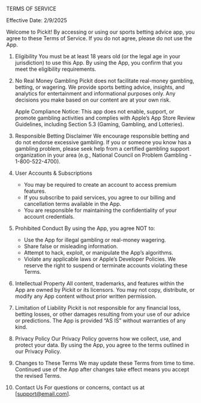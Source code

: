 TERMS OF SERVICE

Effective Date: 2/9/2025

Welcome to Pickit! By accessing or using our sports betting advice app, you agree to these Terms of Service. If you do not agree, please do not use the App.

1. Eligibility
    You must be at least 18 years old (or the legal age in your jurisdiction) to use this App. By using the App, you confirm that you meet the eligibility requirements.

2. No Real Money Gambling
    Pickit does not facilitate real-money gambling, betting, or wagering. We provide sports betting advice, insights, and analytics for entertainment and informational purposes only. Any decisions you make based on our content are at your own risk.

    Apple Compliance Notice: This app does not enable, support, or promote gambling activities and complies with Apple’s App Store Review Guidelines, including Section 5.3 (Gaming, Gambling, and Lotteries).

3. Responsible Betting Disclaimer
    We encourage responsible betting and do not endorse excessive gambling. If you or someone you know has a gambling problem, please seek help from a certified gambling support organization in your area (e.g., National Council on Problem Gambling - 1-800-522-4700).

4. User Accounts & Subscriptions
    - You may be required to create an account to access premium features.
    - If you subscribe to paid services, you agree to our billing and cancellation terms available in the App.
    - You are responsible for maintaining the confidentiality of your account credentials.

5. Prohibited Conduct
By using the App, you agree NOT to:
    - Use the App for illegal gambling or real-money wagering.
    - Share false or misleading information.
    - Attempt to hack, exploit, or manipulate the App’s algorithms.
    - Violate any applicable laws or Apple’s Developer Policies.
We reserve the right to suspend or terminate accounts violating these Terms.

6. Intellectual Property
    All content, trademarks, and features within the App are owned by Pickit or its licensors. You may not copy, distribute, or modify any App content without prior written permission.

7. Limitation of Liability
    Pickit is not responsible for any financial loss, betting losses, or other damages resulting from your use of our advice or predictions. The App is provided “AS IS” without warranties of any kind.

8. Privacy Policy
    Our Privacy Policy governs how we collect, use, and protect your data. By using the App, you agree to the terms outlined in our Privacy Policy.

9. Changes to These Terms
    We may update these Terms from time to time. Continued use of the App after changes take effect means you accept the revised Terms.

10. Contact Us
    For questions or concerns, contact us at [support@email.com].
